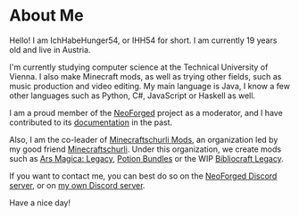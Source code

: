 # About Me

Hello! I am IchHabeHunger54, or IHH54 for short. I am currently 19 years old and live in Austria.

I'm currently studying computer science at the Technical University of Vienna. I also make Minecraft mods, as well as trying other fields, such as music production and video editing. My main language is Java, I know a few other languages such as Python, C#, JavaScript or Haskell as well.

I am a proud member of the [NeoForged](https://github.com/neoforged) project as a moderator, and I have contributed to its [documentation](https://github.com/neoforged/Documentation) in the past.

Also, I am the co-leader of [Minecraftschurli Mods](https://github.com/MinecraftschurliMods), an organization led by my good friend [Minecraftschurli](https://github.com/Minecraftschurli). Under this organization, we create mods such as [Ars Magica: Legacy](https://github.com/MinecraftschurliMods/Ars-Magica-Legacy), [Potion Bundles](https://github.com/MinecraftschurliMods/PotionBundles) or the WIP [Bibliocraft Legacy](https://github.com/MinecraftschurliMods/Bibliocraft-Legacy).

If you want to contact me, you can best do so on the [NeoForged Discord server](https://discord.neoforged.net/), or on [my own Discord server](https://discord.gg/GM6XSqM).

Have a nice day!
